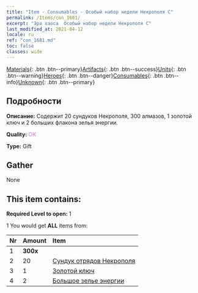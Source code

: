 ```yaml
---
title: "Item - Consumables - Особый набор недели Некрополя C"
permalink: /Items/con_1681/
excerpt: "Эра хаоса  Особый набор недели Некрополя C"
last_modified_at: 2021-04-12
locale: ru
ref: "con_1681.md"
toc: false
classes: wide
---
```

 [Materials](/ru/Items/){: .btn .btn--primary}[Artifacts](/ru/Items/Artifacts/){: .btn .btn--success}[Units](/ru/Items/Units/){: .btn .btn--warning}[Heroes](/ru/Items/Heroes/){: .btn .btn--danger}[Consumables](/ru/Items/Consumables/){: .btn .btn--info}[Unknown](/ru/Items/Unknown/){: .btn .btn--primary}

## Подробности
 **Описание:** Содержит 20 сундуков Некрополя, 300 алмазов, 1 золотой ключ и 2 больших флакона зелья энергии.

 **Quality:** <span style="color: #DA70D6">OK</span>

 **Type:** Gift

## Gather

  None

## This item contains:

 **Required Level to open:** 1

 1 You would get **ALL** items  from:

  | Nr | Amount |     Item    |
  |:---|:-------|:------------|
  | 1 |  **300x** | <i class="fas fa-gem"/> |  | 
  | 2 | 20 | [Сундук отрядов Некрополя](/ru/Items/con_1271/) | 
  | 3 | 1 | [Золотой ключ](/ru/Items/con_783/) | 
  | 4 | 2 | [Большое зелье энергии](/ru/Items/con_706/) | 

